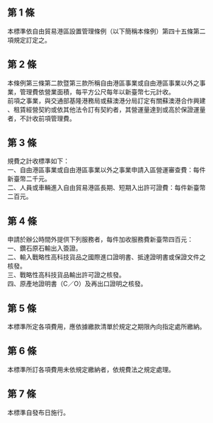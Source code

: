 第 1 條
-------
本標準依自由貿易港區設置管理條例（以下簡稱本條例）第四十五條第二  
項規定訂定之。

第 2 條
-------
本條例第三條第二款暨第三款所稱自由港區事業或自由港區事業以外之事  
業，管理費依營業面積，每平方公尺每年以新臺幣七元計收。  
前項之事業，與交通部基隆港務局或蘇澳港分局訂定有關蘇澳港合作興建  
、租賃經營契約或依其他法令訂有契約者，其營運量達到或高於保證運量  
者，不計收前項管理費。

第 3 條
-------
規費之計收標準如下：  
一、自由港區事業或自由港區事業以外之事業申請入區營運審查費：每件  
    新臺幣二千元。  
二、人員或車輛進入自由貿易港區長期、短期入出許可證費：每件新臺幣  
    二百元。

第 4 條
-------
申請於辦公時間外提供下列服務者，每件加收服務費新臺幣四百元：  
一、鑽石原石輸出入簽證。  
二、輸入戰略性高科技貨品之國際進口證明書、抵達證明書或保證文件之  
    核發。  
三、戰略性高科技貨品輸出許可證之核發。  
四、原產地證明書（C／O）及再出口證明之核發。

第 5 條
-------
本標準所定各項費用，應依據繳款清單於規定之期限內向指定處所繳納。

第 6 條
-------
本標準所訂各項費用未依規定繳納者，依規費法之規定處理。

第 7 條
-------
本標準自發布日施行。

